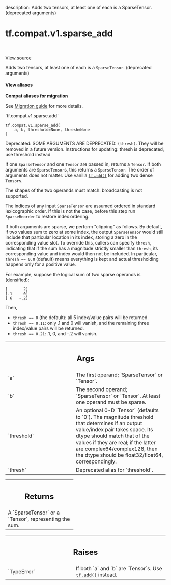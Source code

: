 description: Adds two tensors, at least one of each is a SparseTensor. (deprecated arguments)

<div itemscope itemtype="http://developers.google.com/ReferenceObject">
<meta itemprop="name" content="tf.compat.v1.sparse_add" />
<meta itemprop="path" content="Stable" />
</div>

# tf.compat.v1.sparse_add

<!-- Insert buttons and diff -->

<table class="tfo-notebook-buttons tfo-api nocontent" align="left">

</table>

<a target="_blank" class="external" href="/code/stable/tensorflow/python/ops/sparse_ops.py">View source</a>



Adds two tensors, at least one of each is a `SparseTensor`. (deprecated arguments)


<section class="expandable">
  <h4 class="showalways">View aliases</h4>
  <p>
<b>Compat aliases for migration</b>
<p>See
<a href="https://www.tensorflow.org/guide/migrate">Migration guide</a> for
more details.</p>
<p>`tf.compat.v1.sparse.add`</p>
</p>
</section>

<pre class="devsite-click-to-copy prettyprint lang-py tfo-signature-link">
<code>tf.compat.v1.sparse_add(
    a, b, threshold=None, thresh=None
)
</code></pre>



<!-- Placeholder for "Used in" -->

Deprecated: SOME ARGUMENTS ARE DEPRECATED: `(thresh)`. They will be removed in a future version.
Instructions for updating:
thresh is deprecated, use threshold instead

If one `SparseTensor` and one `Tensor` are passed in, returns a `Tensor`.  If
both arguments are `SparseTensor`s, this returns a `SparseTensor`.  The order
of arguments does not matter.  Use vanilla <a href="../../../tf/math/add.md"><code>tf.add()</code></a> for adding two dense
`Tensor`s.

The shapes of the two operands must match: broadcasting is not supported.

The indices of any input `SparseTensor` are assumed ordered in standard
lexicographic order.  If this is not the case, before this step run
`SparseReorder` to restore index ordering.

If both arguments are sparse, we perform "clipping" as follows.  By default,
if two values sum to zero at some index, the output `SparseTensor` would still
include that particular location in its index, storing a zero in the
corresponding value slot.  To override this, callers can specify `thresh`,
indicating that if the sum has a magnitude strictly smaller than `thresh`, its
corresponding value and index would then not be included.  In particular,
`thresh == 0.0` (default) means everything is kept and actual thresholding
happens only for a positive value.

For example, suppose the logical sum of two sparse operands is (densified):

    [       2]
    [.1     0]
    [ 6   -.2]

Then,

* `thresh == 0` (the default): all 5 index/value pairs will be returned.
* `thresh == 0.11`: only .1 and 0 will vanish, and the remaining three
    index/value pairs will be returned.
* `thresh == 0.21`: .1, 0, and -.2 will vanish.

<!-- Tabular view -->
 <table class="responsive fixed orange">
<colgroup><col width="214px"><col></colgroup>
<tr><th colspan="2"><h2 class="add-link">Args</h2></th></tr>

<tr>
<td>
`a`<a id="a"></a>
</td>
<td>
The first operand; `SparseTensor` or `Tensor`.
</td>
</tr><tr>
<td>
`b`<a id="b"></a>
</td>
<td>
The second operand; `SparseTensor` or `Tensor`. At least one operand
must be sparse.
</td>
</tr><tr>
<td>
`threshold`<a id="threshold"></a>
</td>
<td>
An optional 0-D `Tensor` (defaults to `0`). The magnitude
threshold that determines if an output value/index pair takes space. Its
dtype should match that of the values if they are real; if the latter are
complex64/complex128, then the dtype should be float32/float64,
correspondingly.
</td>
</tr><tr>
<td>
`thresh`<a id="thresh"></a>
</td>
<td>
Deprecated alias for `threshold`.
</td>
</tr>
</table>



<!-- Tabular view -->
 <table class="responsive fixed orange">
<colgroup><col width="214px"><col></colgroup>
<tr><th colspan="2"><h2 class="add-link">Returns</h2></th></tr>
<tr class="alt">
<td colspan="2">
A `SparseTensor` or a `Tensor`, representing the sum.
</td>
</tr>

</table>



<!-- Tabular view -->
 <table class="responsive fixed orange">
<colgroup><col width="214px"><col></colgroup>
<tr><th colspan="2"><h2 class="add-link">Raises</h2></th></tr>

<tr>
<td>
`TypeError`<a id="TypeError"></a>
</td>
<td>
If both `a` and `b` are `Tensor`s.  Use <a href="../../../tf/math/add.md"><code>tf.add()</code></a> instead.
</td>
</tr>
</table>

